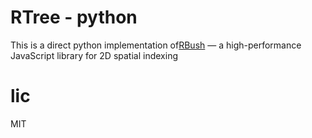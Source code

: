 # RTree - python 
This is a direct python implementation of[RBush](https://github.com/mourner/rbush) —  a high-performance 
JavaScript library for 2D spatial indexing


# lic
MIT